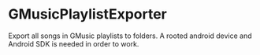 GMusicPlaylistExporter
======================

Export all songs in GMusic playlists to folders. A rooted android device and Android SDK is needed in order to work.
